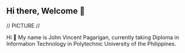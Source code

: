 ## Hi there, Welcome 👋

// PICTURE //

Hi 👋 My name is John Vincent Pagarigan, currently taking Diploma in Information Technology in Polytechnic University of the Philippines.

